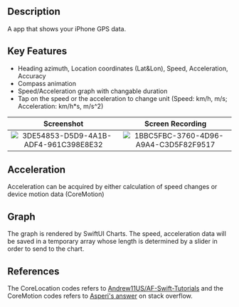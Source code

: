 ## Description
A app that shows your iPhone GPS data.

## Key Features
- Heading azimuth, Location coordinates (Lat&Lon), Speed, Acceleration, Accuracy
- Compass animation
- Speed/Acceleration graph with changable duration
- Tap on the speed or the acceleration to change unit (Speed: km/h, m/s; Acceleration: km/h*s, m/s^2)

Screenshot | Screen Recording
| :---:  | :---: |
![3DE54853-D5D9-4A1B-ADF4-961C398E8E32](https://github.com/AndyTung401/SwiftUI-Speedometer/assets/109213867/41fd808d-b278-4a2a-8c83-8ad3ba6ab09d) | ![1BBC5FBC-3760-4D96-A9A4-C3D5F82F9517](https://github.com/AndyTung401/SwiftUI-Speedometer/assets/109213867/79c2d89c-a1f4-4ae3-ac6c-e8d48514a0e9)

## Acceleration
Acceleration can be acquired by either calculation of speed changes or device motion data (CoreMotion)

## Graph
The graph is rendered by SwiftUI Charts. 
The speed, acceleration data will be saved in a temporary array whose length is determined by a slider in order to send to the chart.

## References
The CoreLocation codes refers to [Andrew11US/AF-Swift-Tutorials](https://github.com/Andrew11US/AF-Swift-Tutorials/blob/main/core-location/core-location/ContentView.swift) and the CoreMotion codes refers to [Asperi's answer](https://stackoverflow.com/questions/62020407/swiftui-and-core-motion) on stack overflow.

